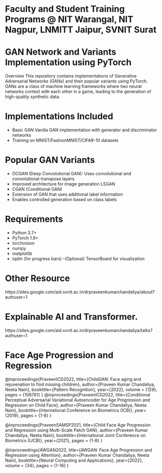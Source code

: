
# Faculty and Student Training Programs @ NIT Warangal, NIT Nagpur, LNMITT Jaipur, SVNIT Surat

# GAN Network and Variants Implementation using PyTorch
Overview
This repository contains implementations of Generative Adversarial Networks (GANs) and their popular variants using PyTorch. GANs are a class of machine learning frameworks where two neural networks contest with each other in a game, leading to the generation of high-quality synthetic data.
# Implementations Included
- Basic GAN Vanilla GAN implementation with generator and discriminator networks
- Training on MNIST/FashionMNIST/CIFAR-10 datasets

# Popular GAN Variants
- DCGAN (Deep Convolutional GAN): Uses convolutional and convolutional-transpose layers
- Improved architecture for image generation LSGAN
- CGAN (Conditional GAN)
- Extension of GAN that uses additional label information
- Enables controlled generation based on class labels

# Requirements
- Python 3.7+
- PyTorch 1.8+
- torchvision
- numpy
- matplotlib
- tqdm (for progress bars)
-(Optional) TensorBoard for visualization

<h1>Other Resource</h1>
<href> https://sites.google.com/aid.svnit.ac.in/drpraveenkumarchandaliya/about?authuser=1</href>
<h1>Explainable AI and Transformer.</h1>
<href>https://sites.google.com/aid.svnit.ac.in/drpraveenkumarchandaliya/talks?authuser=1</href>

<h1> Face Age Progression and Regression</h1>
@inproceedings{PraveenICD2022,
  title={ChildGAN: Face aging and rejuvenation to find missing children},
  author={Praveen Kumar Chandaliya, Neeta Nain},
  booktitle={Pattern Recognition},
  year={2022},
  volume = {129},
  pages = {108761}
}
@inproceedings{PraveenICD2022,
  title={Conditional Perceptual Adversarial Variational Autoencoder for Age Progression and Regression on Child Face},
  author={Praveen Kumar Chandaliya, Neeta Nain},
  booktitle={International Conference on Biometrics (ICB)},
  year={2019},
  pages = {1-8}
}

@inproceedings{PraveenSAMSP2021,
  title={Child Face Age Progression and Regression using Multi-Scale Patch GAN},
  author={Praveen Kumar Chandaliya, Neeta Nain},
  booktitle={International Joint Conference on Biometrics (IJCB)},
  year={2021},
  pages = {1-8}
}



@inproceedings{AWGAN2022,
  title={AWGAN: Face Age Progression and Regression using Attention},
  author={Praveen Kumar Chandaliya, Neeta Nain},
  booktitle={Neural Computing and Applications},
  year={2022},
  volume = {34},
  pages = {1-16}
}

 

